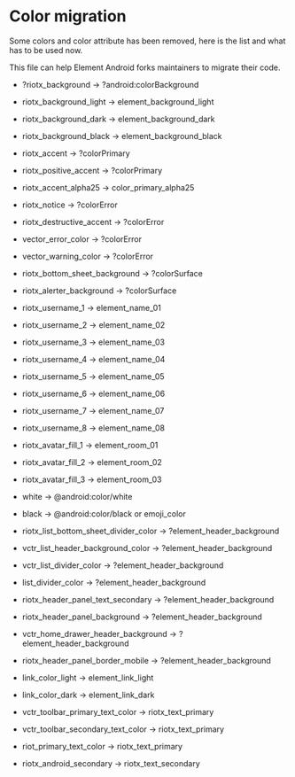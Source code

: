 # Color migration

Some colors and color attribute has been removed, here is the list and what has to be used now.

This file can help Element Android forks maintainers to migrate their code.

- ?riotx_background -> ?android:colorBackground
- riotx_background_light -> element_background_light
- riotx_background_dark -> element_background_dark
- riotx_background_black -> element_background_black

- riotx_accent -> ?colorPrimary
- riotx_positive_accent -> ?colorPrimary
- riotx_accent_alpha25 -> color_primary_alpha25
- riotx_notice -> ?colorError
- riotx_destructive_accent -> ?colorError
- vector_error_color -> ?colorError
- vector_warning_color -> ?colorError

- riotx_bottom_sheet_background -> ?colorSurface
- riotx_alerter_background -> ?colorSurface

- riotx_username_1 -> element_name_01
- riotx_username_2 -> element_name_02
- riotx_username_3 -> element_name_03
- riotx_username_4 -> element_name_04
- riotx_username_5 -> element_name_05
- riotx_username_6 -> element_name_06
- riotx_username_7 -> element_name_07
- riotx_username_8 -> element_name_08

- riotx_avatar_fill_1 -> element_room_01
- riotx_avatar_fill_2 -> element_room_02
- riotx_avatar_fill_3 -> element_room_03

- white -> @android:color/white
- black -> @android:color/black or emoji_color

- riotx_list_bottom_sheet_divider_color -> ?element_header_background
- vctr_list_header_background_color -> ?element_header_background
- vctr_list_divider_color -> ?element_header_background
- list_divider_color -> ?element_header_background
- riotx_header_panel_text_secondary -> ?element_header_background
- riotx_header_panel_background -> ?element_header_background
- vctr_home_drawer_header_background -> ?element_header_background
- riotx_header_panel_border_mobile -> ?element_header_background

- link_color_light -> element_link_light
- link_color_dark -> element_link_dark

- vctr_toolbar_primary_text_color -> riotx_text_primary
- vctr_toolbar_secondary_text_color -> riotx_text_primary
- riot_primary_text_color -> riotx_text_primary

- riotx_android_secondary -> riotx_text_secondary